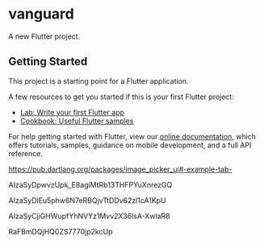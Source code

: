 # vanguard

A new Flutter project.

## Getting Started

This project is a starting point for a Flutter application.

A few resources to get you started if this is your first Flutter project:

- [Lab: Write your first Flutter app](https://flutter.io/docs/get-started/codelab)
- [Cookbook: Useful Flutter samples](https://flutter.io/docs/cookbook)

For help getting started with Flutter, view our 
[online documentation](https://flutter.io/docs), which offers tutorials, 
samples, guidance on mobile development, and a full API reference.


https://pub.dartlang.org/packages/image_picker_ui#-example-tab-


AIzaSyDpwvzUpk_E8agiMtRb13THFPYuXnrezGQ

AIzaSyDlEu5phw6N7eRBQjvTtDDv62zl1cA1KpU

AIzaSyCjiGHWupfYhNVYz1Mvv2X36lsA-XwlaR8

RaFBmDQjHQ0ZS7770jp2kcUp
